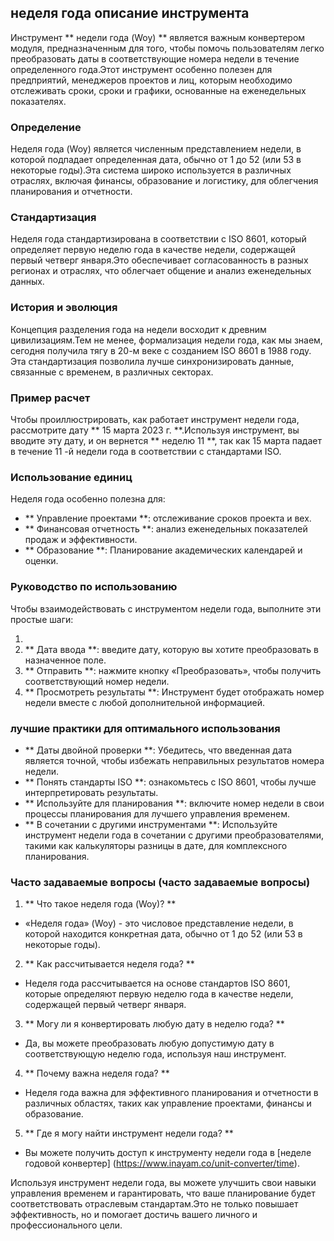 ## неделя года описание инструмента

Инструмент ** недели года (Woy) ** является важным конвертером модуля, предназначенным для того, чтобы помочь пользователям легко преобразовать даты в соответствующие номера недели в течение определенного года.Этот инструмент особенно полезен для предприятий, менеджеров проектов и лиц, которым необходимо отслеживать сроки, сроки и графики, основанные на еженедельных показателях.

### Определение

Неделя года (Woy) является численным представлением недели, в которой подпадает определенная дата, обычно от 1 до 52 (или 53 в некоторые годы).Эта система широко используется в различных отраслях, включая финансы, образование и логистику, для облегчения планирования и отчетности.

### Стандартизация

Неделя года стандартизирована в соответствии с ISO 8601, который определяет первую неделю года в качестве недели, содержащей первый четверг января.Это обеспечивает согласованность в разных регионах и отраслях, что облегчает общение и анализ еженедельных данных.

### История и эволюция

Концепция разделения года на недели восходит к древним цивилизациям.Тем не менее, формализация недели года, как мы знаем, сегодня получила тягу в 20-м веке с созданием ISO 8601 в 1988 году. Эта стандартизация позволила лучше синхронизировать данные, связанные с временем, в различных секторах.

### Пример расчет

Чтобы проиллюстрировать, как работает инструмент недели года, рассмотрите дату ** 15 марта 2023 г. **.Используя инструмент, вы вводите эту дату, и он вернется ** неделю 11 **, так как 15 марта падает в течение 11 -й недели года в соответствии с стандартами ISO.

### Использование единиц

Неделя года особенно полезна для:

- ** Управление проектами **: отслеживание сроков проекта и вех.
- ** Финансовая отчетность **: анализ еженедельных показателей продаж и эффективности.
- ** Образование **: Планирование академических календарей и оценки.

### Руководство по использованию

Чтобы взаимодействовать с инструментом недели года, выполните эти простые шаги:

1.
2. ** Дата ввода **: введите дату, которую вы хотите преобразовать в назначенное поле.
3. ** Отправить **: нажмите кнопку «Преобразовать», чтобы получить соответствующий номер недели.
4. ** Просмотреть результаты **: Инструмент будет отображать номер недели вместе с любой дополнительной информацией.

### лучшие практики для оптимального использования

- ** Даты двойной проверки **: Убедитесь, что введенная дата является точной, чтобы избежать неправильных результатов номера недели.
- ** Понять стандарты ISO **: ознакомьтесь с ISO 8601, чтобы лучше интерпретировать результаты.
- ** Используйте для планирования **: включите номер недели в свои процессы планирования для лучшего управления временем.
- ** В сочетании с другими инструментами **: Используйте инструмент недели года в сочетании с другими преобразователями, такими как калькуляторы разницы в дате, для комплексного планирования.

### Часто задаваемые вопросы (часто задаваемые вопросы)

1. ** Что такое неделя года (Woy)? **
- «Неделя года» (Woy) - это числовое представление недели, в которой находится конкретная дата, обычно от 1 до 52 (или 53 в некоторые годы).

2. ** Как рассчитывается неделя года? **
- Неделя года рассчитывается на основе стандартов ISO 8601, которые определяют первую неделю года в качестве недели, содержащей первый четверг января.

3. ** Могу ли я конвертировать любую дату в неделю года? **
- Да, вы можете преобразовать любую допустимую дату в соответствующую неделю года, используя наш инструмент.

4. ** Почему важна неделя года? **
- Неделя года важна для эффективного планирования и отчетности в различных областях, таких как управление проектами, финансы и образование.

5. ** Где я могу найти инструмент недели года? **
- Вы можете получить доступ к инструменту недели года в [неделе годовой конвертер] (https://www.inayam.co/unit-converter/time).

Используя инструмент недели года, вы можете улучшить свои навыки управления временем и гарантировать, что ваше планирование будет соответствовать отраслевым стандартам.Это не только повышает эффективность, но и помогает достичь вашего личного и профессионального цели.